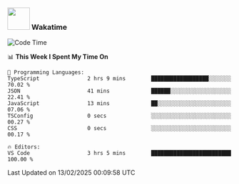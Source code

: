 ### <img src="https://media.giphy.com/media/VgCDAzcKvsR6OM0uWg/giphy.gif" width="50"> Wakatime

  <!--START_SECTION:waka-->
![Code Time](http://img.shields.io/badge/Code%20Time-1%2C479%20hrs%2040%20mins-blue)

📊 **This Week I Spent My Time On** 

```text
💬 Programming Languages: 
TypeScript               2 hrs 9 mins        ██████████████████░░░░░░░   70.02 % 
JSON                     41 mins             ██████░░░░░░░░░░░░░░░░░░░   22.41 % 
JavaScript               13 mins             ██░░░░░░░░░░░░░░░░░░░░░░░   07.06 % 
TSConfig                 0 secs              ░░░░░░░░░░░░░░░░░░░░░░░░░   00.27 % 
CSS                      0 secs              ░░░░░░░░░░░░░░░░░░░░░░░░░   00.17 % 

🔥 Editors: 
VS Code                  3 hrs 5 mins        █████████████████████████   100.00 % 
```


 Last Updated on 13/02/2025 00:09:58 UTC
<!--END_SECTION:waka-->

